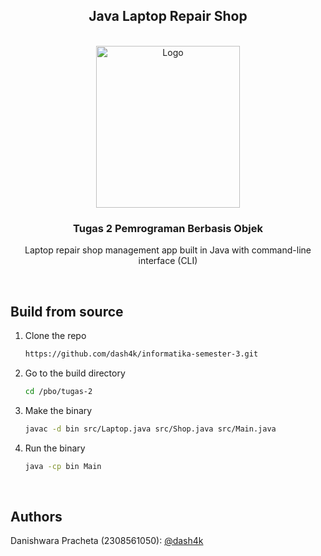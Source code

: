 
<a name="readme-top"></a>

<div align="center">

## Java Laptop Repair Shop

</div>

<!-- PROJECT LOGO -->
</br>
<div align="center">
  <a href="https://www.unud.ac.id/">
    <img src="https://github.com/dash4k/tugas-akhir-alpro-1/assets/133938416/ff71757a-1b51-44b7-b14e-b53b061d9815" alt="Logo" width="230" height="259">
  </a>

<h3 align="center">Tugas 2 Pemrograman Berbasis Objek</h3>

  <p align="center">
    Laptop repair shop management app built in Java with command-line interface (CLI)
    </br>
  </p>
</div>
</br>

## Build from source

1. Clone the repo
   ```sh
   https://github.com/dash4k/informatika-semester-3.git
   ```
2. Go to the build directory
   ```sh
   cd /pbo/tugas-2
   ```
3. Make the binary
   ```sh
   javac -d bin src/Laptop.java src/Shop.java src/Main.java
   ```
4. Run the binary
   ```sh
   java -cp bin Main
   ```
</br>



<!-- CONTACT -->
## Authors

Danishwara Pracheta (2308561050): [@dash4k](https://www.github.com/dash4k)
</br></br>